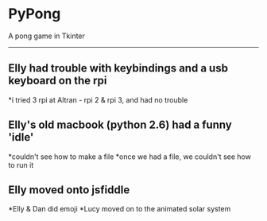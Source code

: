 # PyPong
A pong game in Tkinter

***

## Elly had trouble with keybindings and a usb keyboard on the rpi
*i tried 3 rpi at Altran - rpi 2 & rpi 3, and had no trouble

## Elly's old macbook (python 2.6) had a funny 'idle'
*couldn't see how to make a file
*once we had a file, we couldn't see how to run it

## Elly moved onto jsfiddle
*Elly & Dan did emoji
*Lucy moved on to the animated solar system


